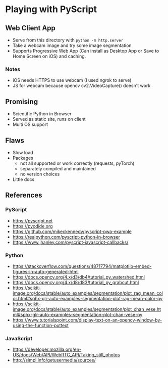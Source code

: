 # Playing with PyScript

## Web Client App
- Serve from this directory with ```python -m http.server```
- Take a webcam image and try some image segmentation
- Supports Progressive Web App (Can install as Desktop App or Save to Home Screen on iOS) and caching.

### Notes
- iOS needs HTTPS to use webcam (I used ngrok to serve)
- JS for webcam because opencv cv2.VideoCapture() doesn't work

## Promising
- Scientific Python in Browser
- Served as static site, runs on client
- Multi OS support

## Flaws
- Slow load
- Packages
  - not all supported or work correctly (requests, pyTorch)
  - separately compiled and maintained
  - no version choices
- Little docs

## References

### PyScript
- https://pyscript.net
- https://pyodide.org
- https://github.com/mikeckennedy/pyscript-pwa-example
- https://realpython.com/pyscript-python-in-browser
- https://www.jhanley.com/pyscript-javascript-callbacks/

### Python
- https://stackoverflow.com/questions/48717794/matplotlib-embed-figures-in-auto-generated-html
- https://docs.opencv.org/4.x/d3/db4/tutorial_py_watershed.html
- https://docs.opencv.org/4.x/d8/d83/tutorial_py_grabcut.html
- https://scikit-image.org/docs/stable/auto_examples/segmentation/plot_rag_mean_color.html#sphx-glr-auto-examples-segmentation-plot-rag-mean-color-py
- https://scikit-image.org/docs/stable/auto_examples/segmentation/plot_chan_vese.html#sphx-glr-auto-examples-segmentation-plot-chan-vese-py
- https://www.tutorialspoint.com/display-text-on-an-opencv-window-by-using-the-function-puttext

### JavaScript
- https://developer.mozilla.org/en-US/docs/Web/API/WebRTC_API/Taking_still_photos
- http://simpl.info/getusermedia/sources/
